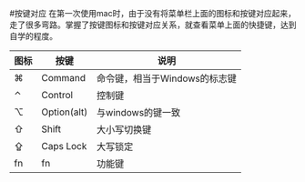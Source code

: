 #按键对应
在第一次使用mac时，由于没有将菜单栏上面的图标和按键对应起来，走了很多弯路。掌握了按键图标和按键对应关系，就查看菜单上面的快捷键，达到自学的程度。

图标   |   按键         |说明
-------|----------------|------------
⌘      |Command         |命令键，相当于Windows的标志键
⌃      |Control         |控制键
⌥      |Option(alt)     |与windows的键一致
⇧      |Shift           |大小写切换键
⇪      |Caps Lock       |大写锁定
fn     |fn              |功能键

